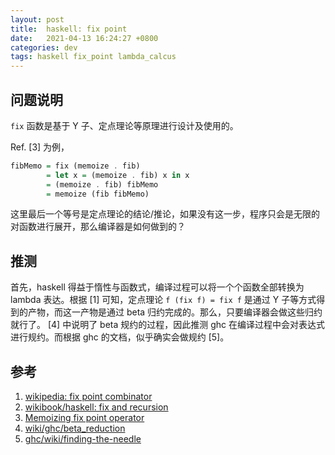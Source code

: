 ```yaml
---
layout: post
title:  haskell: fix point
date:   2021-04-13 16:24:27 +0800
categories: dev
tags: haskell fix_point lambda_calcus
---
```


## 问题说明

`fix` 函数是基于 Y 子、定点理论等原理进行设计及使用的。

<!-- more -->

Ref. [3] 为例，

```haskell
fibMemo = fix (memoize . fib)
        = let x = (memoize . fib) x in x
        = (memoize . fib) fibMemo
        = memoize (fib fibMemo)
```

这里最后一个等号是定点理论的结论/推论，如果没有这一步，程序只会是无限的对函数进行展开，那么编译器是如何做到的？

## 推测

首先，haskell 得益于惰性与函数式，编译过程可以将一个个函数全部转换为 lambda 表达。根据 [1] 可知，定点理论 `f (fix f) = fix f` 是通过 Y 子等方式得到的产物，而这一产物是通过 beta 归约完成的。那么，只要编译器会做这些归约就行了。 [4] 中说明了 beta 规约的过程，因此推测 ghc 在编译过程中会对表达式进行规约。而根据 ghc 的文档，似乎确实会做规约 [5]。

## 参考

1. [wikipedia: fix point combinator](https://en.wikipedia.org/wiki/Fixed-point_combinator)
2. [wikibook/haskell: fix and recursion](https://en.wikibooks.org/wiki/Haskell/Fix_and_recursion)
3. [Memoizing fix point operator](https://wiki.haskell.org/Memoization#Memoizing_fix_point_operator)
4. [wiki/ghc/beta\_reduction](https://wiki.haskell.org/Beta_reduction)
5. [ghc/wiki/finding-the-needle](https://gitlab.haskell.org/ghc/ghc/-/wikis/explicit-call-stack/finding-the-needle)
